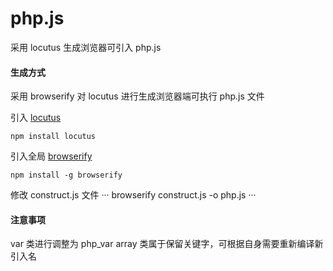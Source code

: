 # php.js
采用 locutus 生成浏览器可引入 php.js

#### 生成方式

采用 browserify 对 locutus 进行生成浏览器端可执行 php.js 文件

引入 [locutus](https://github.com/kvz/locutus)
```
npm install locutus
```

引入全局 [browserify](http://browserify.org/)
```
npm install -g browserify
```

修改 construct.js 文件
···
browserify  construct.js -o php.js
···

#### 注意事项

  var 类进行调整为 php_var
  array 类属于保留关键字，可根据自身需要重新编译新引入名 
